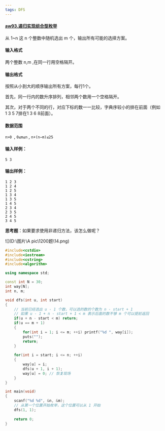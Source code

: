 ```yaml
---
tags: DFS
---
```




#### [aw93.递归实现组合型枚举](https://www.acwing.com/problem/content/95/)



从 1~n 这 n 个整数中随机选出 m 个，输出所有可能的选择方案。

#### 输入格式

两个整数 n,m ,在同一行用空格隔开。

#### 输出格式

按照从小到大的顺序输出所有方案，每行1个。

首先，同一行内的数升序排列，相邻两个数用一个空格隔开。

其次，对于两个不同的行，对应下标的数一一比较，字典序较小的排在前面（例如1 3 5 7排在1 3 6 8前面）。

#### 数据范围

`n>0 `,
`0≤m≤n` ,
`n+(n−m)≤25`

#### 输入样例：

```
5 3
```

#### 输出样例：

```
1 2 3 
1 2 4 
1 2 5 
1 3 4 
1 3 5 
1 4 5 
2 3 4 
2 3 5 
2 4 5 
3 4 5 
```

**思考题**：如果要求使用非递归方法，该怎么做呢？

![](D:\图片\A pic\1200题\14.png)

```cpp
#include<cstdio>
#include<iostream>
#include<cstring>
#include<algorithm>

using namespace std;

const int N = 30;
int way[N];
int n, m;

void dfs(int u, int start)
{
    // 当前已经选出 u - 1 个数，可以选的数的个数为 n - start + 1
    // 如果 u - 1 + n - start + 1 < m 表示后面的数不够 m 个可以提前返回
    if(u + n - start < m) return;
    if(u == m + 1)
    {
        for(int i = 1; i <= m; ++i) printf("%d ", way[i]);
        puts("");
        return;
    }
    
    for(int i = start; i <= n; ++i)
    {
        way[u] = i;
        dfs(u + 1, i + 1);
        way[u] = 0; // 恢复现场
    }
}

int main(void)
{
    scanf("%d %d", &n, &m);
    // 从第一个位置开始枚举，这个位置可以从 1 开始
    dfs(1, 1);
    
    return 0;
}
```

